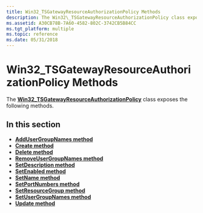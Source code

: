 ```yaml
---
title: Win32_TSGatewayResourceAuthorizationPolicy Methods
description: The Win32\_TSGatewayResourceAuthorizationPolicy class exposes the following methods.
ms.assetid: A30CB78B-7A60-4582-802C-3742CB5B84CC
ms.tgt_platform: multiple
ms.topic: reference
ms.date: 05/31/2018
---
```


# Win32\_TSGatewayResourceAuthorizationPolicy Methods

The [**Win32\_TSGatewayResourceAuthorizationPolicy**](win32-tsgatewayresourceauthorizationpolicy.md) class exposes the following methods.

## In this section

-   [**AddUserGroupNames method**](addusergroupnames-win32-tsgatewayresourceauthorizationpolicy.md)
-   [**Create method**](create-win32-tsgatewayresourceauthorizationpolicy.md)
-   [**Delete method**](delete-win32-tsgatewayresourceauthorizationpolicy.md)
-   [**RemoveUserGroupNames method**](removeusergroupnames-win32-tsgatewayresourceauthorizationpolicy.md)
-   [**SetDescription method**](setdescription-win32-tsgatewayresourceauthorizationpolicy.md)
-   [**SetEnabled method**](setenabled-win32-tsgatewayresourceauthorizationpolicy.md)
-   [**SetName method**](setname-win32-tsgatewayresourceauthorizationpolicy.md)
-   [**SetPortNumbers method**](setportnumbers-win32-tsgatewayresourceauthorizationpolicy.md)
-   [**SetResourceGroup method**](setresourcegroup-win32-tsgatewayresourceauthorizationpolicy.md)
-   [**SetUserGroupNames method**](setusergroupnames-win32-tsgatewayresourceauthorizationpolicy.md)
-   [**Update method**](update-win32-tsgatewayresourceauthorizationpolicy.md)

 

 




